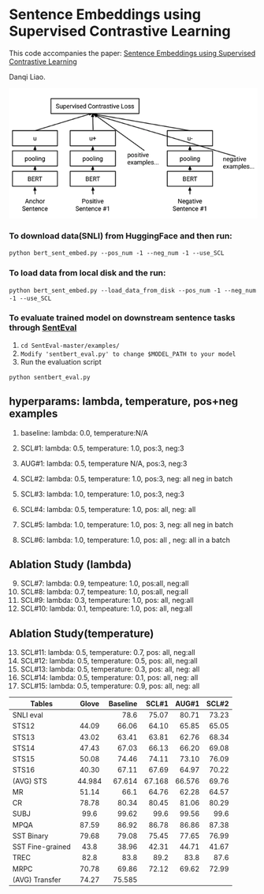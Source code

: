 # Sentence Embeddings using Supervised Contrastive Learning
This code accompanies the paper: [Sentence Embeddings using Supervised Contrastive Learning](https://arxiv.org/abs/2106.04791)

Danqi Liao.

![scl](https://github.com/Danqi7/584-final/blob/master/illustrates.png)

### To download data(SNLI) from HuggingFace and then run:
```
python bert_sent_embed.py --pos_num -1 --neg_num -1 --use_SCL
```


### To load data from local disk and the run:
```
python bert_sent_embed.py --load_data_from_disk --pos_num -1 --neg_num -1 --use_SCL
```

### To evaluate trained model on downstream sentence tasks through [SentEval](https://github.com/facebookresearch/SentEval)
1. ```cd SentEval-master/examples/```
2. ```Modify 'sentbert_eval.py' to change $MODEL_PATH to your model```
3. Run the evaluation script 
```
python sentbert_eval.py
```



## hyperparams: lambda, temperature, pos+neg examples
1. baseline: lambda: 0.0, temperature:N/A
2. SCL#1: lambda: 0.5, temperature: 1.0, pos:3, neg:3
3. AUG#1: lambda: 0.5, temperature N/A, pos:3, neg:3
4. SCL#2: lambda: 0.5, temperature: 1.0, pos:3, neg: all neg in batch

5. SCL#3: lambda: 1.0, temperature: 1.0, pos:3, neg:3
6. SCL#4: lambda: 0.5, temperature: 1.0, pos: all, neg: all
7. SCL#5: lambda: 1.0, temperature: 1.0, pos: 3, neg: all neg in batch
8. SCL#6: lambda: 1.0, temperature: 1.0, pos: all , neg: all in a batch

## Ablation Study (lambda)
9. SCL#7: lambda: 0.9, tempeature: 1.0, pos:all, neg:all
10. SCL#8: lambda: 0.7, tempeature: 1.0, pos:all, neg:all
11. SCL#9: lambda: 0.3, temperature: 1.0, pos: all, neg:all
12. SCL#10: lambda: 0.1, tempeature: 1.0, pos: all, neg:all

## Ablation Study(temperature)
13. SCL#11: lambda: 0.5, temperature: 0.7, pos: all, neg:all
14. SCL#12: lambda: 0.5, temperature: 0.5, pos: all, neg:all
15. SCL#13: lambda: 0.5, temperature: 0.3, pos: all, neg: all
16. SCL#14: lambda: 0.5, temperature: 0.1, pos: all, neg: all
17. SCL#15: lambda: 0.5, temperature: 0.9, pos: all, neg: all


| Tables            | Glove         | Baseline      | SCL#1     | AUG#1    | SCL#2    | 
| ------------------|:-------------:| -------------:| ---------:| --------:| --------:|
| SNLI eval         |               |  78.6         | 75.07     | 80.71    | 73.23  |
| STS12             | 44.09         |  66.06        | 64.10     | 65.85    | 65.05  |
| STS13             | 43.02         |  63.41        | 63.81     | 62.76    | 68.34  |
| STS14             | 47.43         |  67.03        | 66.13     | 66.20    | 69.08  |
| STS15             | 50.08         |  74.46        | 74.11     | 73.10    | 76.09  |
| STS16             | 40.30         |  67.11        | 67.69     | 64.97    | 70.22  |
| (AVG) STS         | 44.984        |  67.614       | 67.168    | 66.576   | 69.76  |
| MR                | 51.14         |  66.1         | 64.76     | 62.28    | 64.57  |  
| CR                | 78.78         |  80.34        | 80.45     | 81.06    | 80.29  | 
| SUBJ              | 99.6          |  99.62        | 99.6      | 99.56    | 99.6   |
| MPQA              | 87.59         |  86.92        | 86.78     | 86.86     | 87.38  |
| SST Binary        | 79.68         |  79.08        | 75.45     | 77.65     | 76.99  |
| SST Fine-grained  | 43.8          |  38.96        | 42.31     | 44.71     | 41.67  |
| TREC              | 82.8          |  83.8         | 89.2      | 83.8      | 87.6   |
| MRPC              | 70.78         |  69.86        | 72.12     | 69.62     | 72.99  |
| (AVG) Transfer    | 74.27     |   75.585